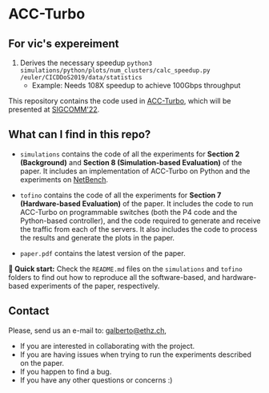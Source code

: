 # ACC-Turbo

## For vic's expereiment
1. Derives the necessary speedup `python3 simulations/python/plots/num_clusters/calc_speedup.py /euler/CICDDoS2019/data/statistics` 
    * Example: Needs 108X speedup to achieve 100Gbps throughput



This repository contains the code used in [ACC-Turbo](https://nsg.ee.ethz.ch/fileadmin/user_upload/sigcomm22-final615.pdf), which will be presented at [SIGCOMM'22](https://conferences.sigcomm.org/sigcomm/2022/).

## What can I find in this repo?

* `simulations` contains the code of all the experiments for **Section 2 (Background)** and **Section 8 (Simulation-based Evaluation)** of the paper. It includes an implementation of ACC-Turbo on Python and the experiments on [NetBench](https://github.com/ndal-eth/netbench).

* `tofino` contains the code of all the experiments for **Section 7 (Hardware-based Evaluation)** of the paper. It includes the code to run ACC-Turbo on programmable switches (both the P4 code and the Python-based controller), and the code required to generate and receive the traffic from each of the servers. It also includes the code to process the results and generate the plots in the paper.

* `paper.pdf` contains the latest version of the paper.

**🚀 Quick start:** Check the `README.md` files on the `simulations` and `tofino` folders to find out how to reproduce all the software-based, and hardware-based experiments of the paper, respectively.


 ## Contact

Please, send us an e-mail to: galberto@ethz.ch,
- If you are interested in collaborating with the project.
- If you are having issues when trying to run the experiments described on the paper.
- If you happen to find a bug.
- If you have any other questions or concerns :)
